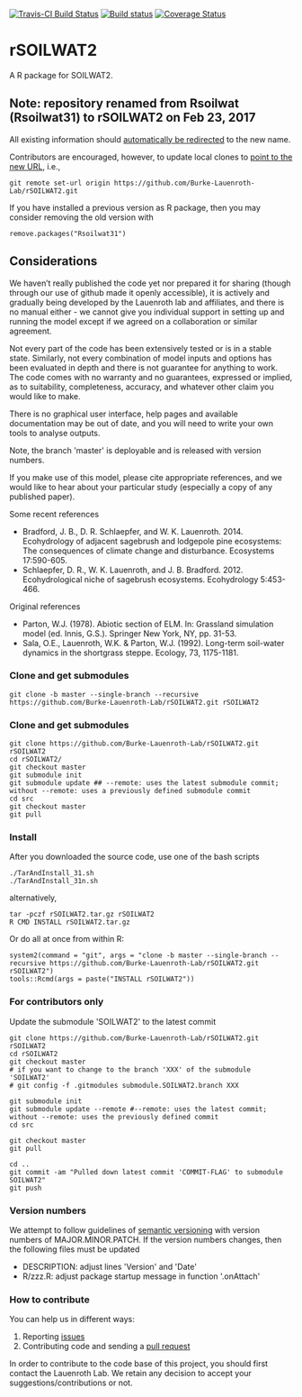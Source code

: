 [![Travis-CI Build Status](https://travis-ci.org/Burke-Lauenroth-Lab/rSOILWAT2.svg?branch=master)](https://travis-ci.org/Burke-Lauenroth-Lab/rSOILWAT2)
  [![Build status](https://ci.appveyor.com/api/projects/status/kkmqcftbl24bwnqk?svg=true)](https://ci.appveyor.com/project/dschlaep/rSOILWAT2)
  [![Coverage Status](https://coveralls.io/repos/github/Burke-Lauenroth-Lab/rSOILWAT2/badge.svg)](https://coveralls.io/github/Burke-Lauenroth-Lab/rSOILWAT2)

# rSOILWAT2
A R package for SOILWAT2.

## Note: repository renamed from Rsoilwat (Rsoilwat31) to rSOILWAT2 on Feb 23, 2017

All existing information should [automatically be redirected](https://help.github.com/articles/renaming-a-repository/) to the new name.

Contributors are encouraged, however, to update local clones to [point to the new URL](https://help.github.com/articles/changing-a-remote-s-url/), i.e.,
```
git remote set-url origin https://github.com/Burke-Lauenroth-Lab/rSOILWAT2.git
```
If you have installed a previous version as R package, then you may consider removing the old version with
```{r}
remove.packages("Rsoilwat31")
```

## Considerations

We haven’t really published the code yet nor prepared it for sharing (though through our
use of github made it openly accessible), it is actively and gradually being developed by
the Lauenroth lab and affiliates, and there is no manual either - we cannot give you
individual support in setting up and running the model except if we agreed on a
collaboration or similar agreement.

Not every part of the code has been extensively tested or is in a stable state. Similarly,
not every combination of model inputs and options has been evaluated in depth and there is
not guarantee for anything to work. The code comes with no warranty and no guarantees,
expressed or implied, as to suitability, completeness, accuracy, and whatever other claim
you would like to make.

There is no graphical user interface, help pages and available documentation may be out
of date, and you will need to write your own tools to analyse outputs.

Note, the branch 'master' is deployable and is released with version numbers.

If you make use of this model, please cite appropriate references, and we would like to
hear about your particular study (especially a copy of any published paper).


Some recent references

* Bradford, J. B., D. R. Schlaepfer, and W. K. Lauenroth. 2014. Ecohydrology of adjacent
sagebrush and lodgepole pine ecosystems: The consequences of climate change and
disturbance. Ecosystems 17:590-605.
* Schlaepfer, D. R., W. K. Lauenroth, and J. B. Bradford. 2012. Ecohydrological niche of
sagebrush ecosystems. Ecohydrology 5:453-466.

Original references

* Parton, W.J. (1978). Abiotic section of ELM. In: Grassland simulation model
(ed. Innis, G.S.). Springer New York, NY, pp. 31-53.
* Sala, O.E., Lauenroth, W.K. & Parton, W.J. (1992). Long-term soil-water dynamics in the
shortgrass steppe. Ecology, 73, 1175-1181.



### Clone and get submodules
```
git clone -b master --single-branch --recursive https://github.com/Burke-Lauenroth-Lab/rSOILWAT2.git rSOILWAT2
```

### Clone and get submodules
```
git clone https://github.com/Burke-Lauenroth-Lab/rSOILWAT2.git rSOILWAT2
cd rSOILWAT2/
git checkout master
git submodule init
git submodule update ## --remote: uses the latest submodule commit; without --remote: uses a previously defined submodule commit
cd src
git checkout master
git pull
```

### Install
After you downloaded the source code, use one of the bash scripts
```
./TarAndInstall_31.sh
./TarAndInstall_31n.sh
```
alternatively,
```
tar -pczf rSOILWAT2.tar.gz rSOILWAT2
R CMD INSTALL rSOILWAT2.tar.gz
```

Or do all at once from within R:
```{r}
system2(command = "git", args = "clone -b master --single-branch --recursive https://github.com/Burke-Lauenroth-Lab/rSOILWAT2.git rSOILWAT2")
tools::Rcmd(args = paste("INSTALL rSOILWAT2"))
```


### For contributors only
Update the submodule 'SOILWAT2' to the latest commit
```
git clone https://github.com/Burke-Lauenroth-Lab/rSOILWAT2.git rSOILWAT2
cd rSOILWAT2
git checkout master
# if you want to change to the branch 'XXX' of the submodule 'SOILWAT2'
# git config -f .gitmodules submodule.SOILWAT2.branch XXX

git submodule init
git submodule update --remote #--remote: uses the latest commit; without --remote: uses the previously defined commit
cd src

git checkout master
git pull

cd ..
git commit -am "Pulled down latest commit 'COMMIT-FLAG' to submodule SOILWAT2"
git push
```

### Version numbers

We attempt to follow guidelines of [semantic versioning](http://semver.org/) with version
numbers of MAJOR.MINOR.PATCH.
If the version numbers changes, then the following files must be updated
* DESCRIPTION: adjust lines 'Version' and 'Date'
* R/zzz.R: adjust package startup message in function '.onAttach'

### How to contribute
You can help us in different ways:

1. Reporting [issues](https://github.com/Burke-Lauenroth-Lab/rSOILWAT2/issues)
2. Contributing code and sending a [pull request](https://github.com/Burke-Lauenroth-Lab/rSOILWAT2/pulls)

In order to contribute to the code base of this project, you should first contact the
Lauenroth Lab. We retain any decision to accept your suggestions/contributions or not.
